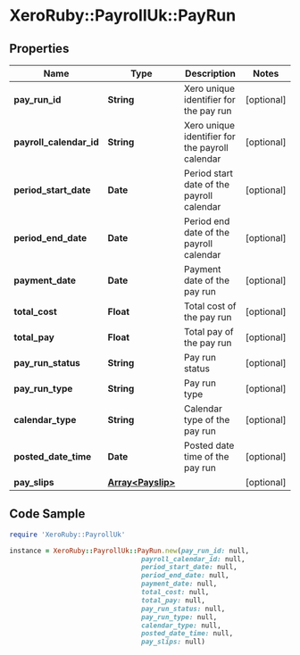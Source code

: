 # XeroRuby::PayrollUk::PayRun

## Properties

Name | Type | Description | Notes
------------ | ------------- | ------------- | -------------
**pay_run_id** | **String** | Xero unique identifier for the pay run | [optional] 
**payroll_calendar_id** | **String** | Xero unique identifier for the payroll calendar | [optional] 
**period_start_date** | **Date** | Period start date of the payroll calendar | [optional] 
**period_end_date** | **Date** | Period end date of the payroll calendar | [optional] 
**payment_date** | **Date** | Payment date of the pay run | [optional] 
**total_cost** | **Float** | Total cost of the pay run | [optional] 
**total_pay** | **Float** | Total pay of the pay run | [optional] 
**pay_run_status** | **String** | Pay run status | [optional] 
**pay_run_type** | **String** | Pay run type | [optional] 
**calendar_type** | **String** | Calendar type of the pay run | [optional] 
**posted_date_time** | **Date** | Posted date time of the pay run | [optional] 
**pay_slips** | [**Array&lt;Payslip&gt;**](Payslip.md) |  | [optional] 

## Code Sample

```ruby
require 'XeroRuby::PayrollUk'

instance = XeroRuby::PayrollUk::PayRun.new(pay_run_id: null,
                                 payroll_calendar_id: null,
                                 period_start_date: null,
                                 period_end_date: null,
                                 payment_date: null,
                                 total_cost: null,
                                 total_pay: null,
                                 pay_run_status: null,
                                 pay_run_type: null,
                                 calendar_type: null,
                                 posted_date_time: null,
                                 pay_slips: null)
```


